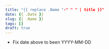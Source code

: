 ```yaml
---
title: "{{ replace .Name "-" " " | title }}"
date: {{ .Date }}
slug: {{ .Name }}
tags: []
draft: true
---
```


* Fix date above to been YYYY-MM-DD

